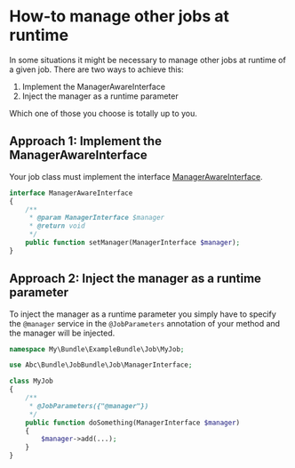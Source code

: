 How-to manage other jobs at runtime
===============================

In some situations it might be necessary to manage other jobs at runtime of a given job. There are two ways to achieve this:

1. Implement the ManagerAwareInterface
2. Inject the manager as a runtime parameter

Which one of those you choose is totally up to you.

## Approach 1: Implement the ManagerAwareInterface

Your job class must implement the interface [ManagerAwareInterface](../Job/ManagerAwareInterface.php).

```php
interface ManagerAwareInterface
{
    /**
     * @param ManagerInterface $manager
     * @return void
     */
    public function setManager(ManagerInterface $manager);
}
```

## Approach 2: Inject the manager as a runtime parameter

To inject the manager as a runtime parameter you simply have to specify the `@manager` service in the `@JobParameters` annotation of your method and the manager will be injected.

```php
namespace My\Bundle\ExampleBundle\Job\MyJob;

use Abc\Bundle\JobBundle\Job\ManagerInterface;

class MyJob
{
    /**
     * @JobParameters({"@manager"})
     */
    public function doSomething(ManagerInterface $manager)
    {
        $manager->add(...);
    }
}
```